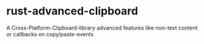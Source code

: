 # rust-advanced-clipboard
A Cross-Platform-Clipboard-library advanced features like non-text content or callbacks on copy/paste-events
